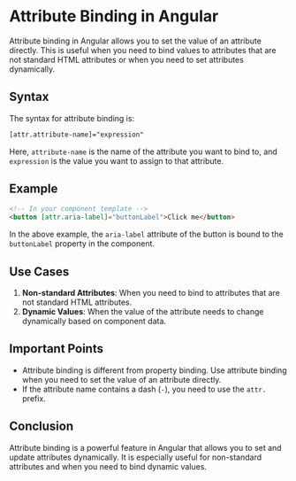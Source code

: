 # Attribute Binding in Angular

Attribute binding in Angular allows you to set the value of an attribute directly. This is useful when you need to bind values to attributes that are not standard HTML attributes or when you need to set attributes dynamically.

## Syntax

The syntax for attribute binding is:

```html
[attr.attribute-name]="expression"
```

Here, `attribute-name` is the name of the attribute you want to bind to, and `expression` is the value you want to assign to that attribute.

## Example

```html
<!-- In your component template -->
<button [attr.aria-label]="buttonLabel">Click me</button>
```

In the above example, the `aria-label` attribute of the button is bound to the `buttonLabel` property in the component.

## Use Cases

1. **Non-standard Attributes**: When you need to bind to attributes that are not standard HTML attributes.
2. **Dynamic Values**: When the value of the attribute needs to change dynamically based on component data.

## Important Points

- Attribute binding is different from property binding. Use attribute binding when you need to set the value of an attribute directly.
- If the attribute name contains a dash (`-`), you need to use the `attr.` prefix.

## Conclusion

Attribute binding is a powerful feature in Angular that allows you to set and update attributes dynamically. It is especially useful for non-standard attributes and when you need to bind dynamic values.
